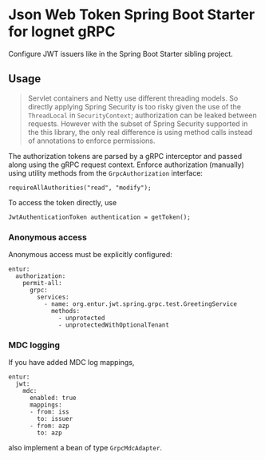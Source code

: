 # Json Web Token Spring Boot Starter for lognet gRPC
Configure JWT issuers like in the Spring Boot Starter sibling project.

## Usage 

> Servlet containers and Netty use different threading models. So directly applying Spring Security is too risky given the use of the `ThreadLocal` in `SecurityContext`; authorization can be leaked between requests. However with the subset of Spring Security supported in the this library, the only real difference is using method calls instead of annotations to enforce permissions.

The authorization tokens are parsed by a gRPC interceptor and passed along using the gRPC request context. Enforce  authorization (manually) using utility methods from the `GrpcAuthorization` interface:

```
requireAllAuthorities("read", "modify");
```

To access the token directly, use

```
JwtAuthenticationToken authentication = getToken();
```

### Anonymous access
Anonymous access must be explicitly configured:

```
entur:
  authorization:
    permit-all:
      grpc:
        services:
          - name: org.entur.jwt.spring.grpc.test.GreetingService
            methods:
              - unprotected
              - unprotectedWithOptionalTenant
```

### MDC logging
If you have added MDC log mappings, 

```
entur:
  jwt:
    mdc:
      enabled: true
      mappings:
      - from: iss
        to: issuer
      - from: azp
        to: azp
```

also implement a bean of type `GrpcMdcAdapter`.